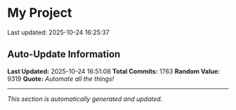 # My Project


Last updated: 2025-10-24 16:25:37










































































































































































































































































































































































































































































































































































































































































































































































































































































































































































































































































































































































































































































































































































































































































































































































































































































































































































































































































































































































































































































































































































































































## Auto-Update Information

**Last Updated:** 2025-10-24 16:51:08
**Total Commits:** 1763
**Random Value:** 9319
**Quote:** _Automate all the things!_

---
_This section is automatically generated and updated._